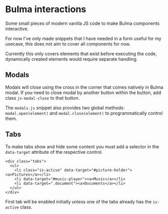# Bulma interactions

Some small pieces of modern vanilla JS code to make Bulma components interactive.

For now I've only made snippets that I have needed in a form useful for my usecase, this does not aim to cover all components for now.

Currently this only covers elements that exist before executing the code, dynamically created elements would require separate handling.

## Modals

Modals will close using the cross in the corner that comes natively in Bulma modal. If you need to close modal by another button within the button, add class `js-modal-close` to that button.

The `modals.js` snippet also provides two global methods: `modal.open(element)` and `modal.close(element)` to programmatically control them.

## Tabs

To make tabs show and hide some content you must add a selector in the `data-target` attribute of the respective control.

```
<div class="tabs">
  <ul>
    <li class="is-active" data-target="#picture-holder"><a>Pictures</a></li>
    <li data-target="#music-player"><a>Music</a></li>
    <li data-target=".document"><a>Documents</a></li>
  </ul>
</div>
```

First tab will be enabled initially unless one of the tabs already has the `is-active` class.